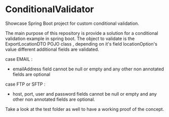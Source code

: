 # ConditionalValidator
Showcase Spring Boot project for custom conditional validation.

The main purpose of this repository is provide a solution for a conditional validation example in spring boot.
The object to validate is the ExportLocationDTO POJO class , depending on it's field locationOption's value 
different additional fields are validated.

case EMAIL :
- emailAddress field cannot be null or empty and any other non annotated fields are optional

case FTP or SFTP :
- host, port, user and password fields cannot be null or empty and any other non annotated fields are optional.

Take a look at the test folder as well to have a working proof of the concept.
